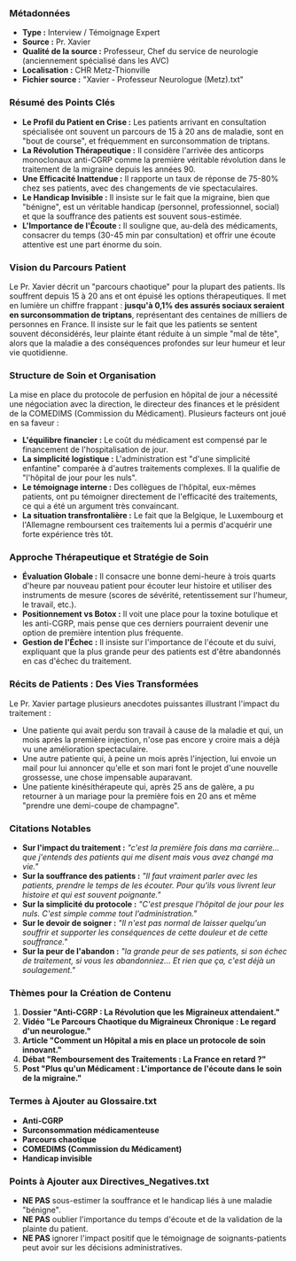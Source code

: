 ### Métadonnées

- **Type :** Interview / Témoignage Expert
- **Source :** Pr. Xavier
- **Qualité de la source :** Professeur, Chef du service de neurologie (anciennement spécialisé dans les AVC)
- **Localisation :** CHR Metz-Thionville
- **Fichier source :** "Xavier - Professeur Neurologue (Metz).txt"

### Résumé des Points Clés

- **Le Profil du Patient en Crise :** Les patients arrivant en consultation spécialisée ont souvent un parcours de 15 à 20 ans de maladie, sont en "bout de course", et fréquemment en surconsommation de triptans.
- **La Révolution Thérapeutique :** Il considère l'arrivée des anticorps monoclonaux anti-CGRP comme la première véritable révolution dans le traitement de la migraine depuis les années 90.
- **Une Efficacité Inattendue :** Il rapporte un taux de réponse de 75-80% chez ses patients, avec des changements de vie spectaculaires.
- **Le Handicap Invisible :** Il insiste sur le fait que la migraine, bien que "bénigne", est un véritable handicap (personnel, professionnel, social) et que la souffrance des patients est souvent sous-estimée.
- **L'Importance de l'Écoute :** Il souligne que, au-delà des médicaments, consacrer du temps (30-45 min par consultation) et offrir une écoute attentive est une part énorme du soin.

### Vision du Parcours Patient

Le Pr. Xavier décrit un "parcours chaotique" pour la plupart des patients. Ils souffrent depuis 15 à 20 ans et ont épuisé les options thérapeutiques. Il met en lumière un chiffre frappant : **jusqu'à 0,1% des assurés sociaux seraient en surconsommation de triptans**, représentant des centaines de milliers de personnes en France. Il insiste sur le fait que les patients se sentent souvent déconsidérés, leur plainte étant réduite à un simple "mal de tête", alors que la maladie a des conséquences profondes sur leur humeur et leur vie quotidienne.

### Structure de Soin et Organisation

La mise en place du protocole de perfusion en hôpital de jour a nécessité une négociation avec la direction, le directeur des finances et le président de la COMEDIMS (Commission du Médicament). Plusieurs facteurs ont joué en sa faveur :

- **L'équilibre financier :** Le coût du médicament est compensé par le financement de l'hospitalisation de jour.
- **La simplicité logistique :** L'administration est "d'une simplicité enfantine" comparée à d'autres traitements complexes. Il la qualifie de "l'hôpital de jour pour les nuls".
- **Le témoignage interne :** Des collègues de l'hôpital, eux-mêmes patients, ont pu témoigner directement de l'efficacité des traitements, ce qui a été un argument très convaincant.
- **La situation transfrontalière :** Le fait que la Belgique, le Luxembourg et l'Allemagne remboursent ces traitements lui a permis d'acquérir une forte expérience très tôt.

### Approche Thérapeutique et Stratégie de Soin

- **Évaluation Globale :** Il consacre une bonne demi-heure à trois quarts d'heure par nouveau patient pour écouter leur histoire et utiliser des instruments de mesure (scores de sévérité, retentissement sur l'humeur, le travail, etc.).
- **Positionnement vs Botox :** Il voit une place pour la toxine botulique et les anti-CGRP, mais pense que ces derniers pourraient devenir une option de première intention plus fréquente.
- **Gestion de l'Échec :** Il insiste sur l'importance de l'écoute et du suivi, expliquant que la plus grande peur des patients est d'être abandonnés en cas d'échec du traitement.

### Récits de Patients : Des Vies Transformées

Le Pr. Xavier partage plusieurs anecdotes puissantes illustrant l'impact du traitement :

- Une patiente qui avait perdu son travail à cause de la maladie et qui, un mois après la première injection, n'ose pas encore y croire mais a déjà vu une amélioration spectaculaire.
- Une autre patiente qui, à peine un mois après l'injection, lui envoie un mail pour lui annoncer qu'elle et son mari font le projet d'une nouvelle grossesse, une chose impensable auparavant.
- Une patiente kinésithérapeute qui, après 25 ans de galère, a pu retourner à un mariage pour la première fois en 20 ans et même "prendre une demi-coupe de champagne".

### Citations Notables

- **Sur l'impact du traitement :** _"c'est la première fois dans ma carrière... que j'entends des patients qui me disent mais vous avez changé ma vie."_
- **Sur la souffrance des patients :** _"Il faut vraiment parler avec les patients, prendre le temps de les écouter. Pour qu'ils vous livrent leur histoire et qui est souvent poignante."_
- **Sur la simplicité du protocole :** _"C'est presque l'hôpital de jour pour les nuls. C'est simple comme tout l'administration."_
- **Sur le devoir de soigner :** _"Il n'est pas normal de laisser quelqu'un souffrir et supporter les conséquences de cette douleur et de cette souffrance."_
- **Sur la peur de l'abandon :** _"la grande peur de ses patients, si son échec de traitement, si vous les abandonniez... Et rien que ça, c'est déjà un soulagement."_

### Thèmes pour la Création de Contenu

1. **Dossier "Anti-CGRP : La Révolution que les Migraineux attendaient."**
2. **Vidéo "Le Parcours Chaotique du Migraineux Chronique : Le regard d'un neurologue."**
3. **Article "Comment un Hôpital a mis en place un protocole de soin innovant."**
4. **Débat "Remboursement des Traitements : La France en retard ?"**
5. **Post "Plus qu'un Médicament : L'importance de l'écoute dans le soin de la migraine."**

### Termes à Ajouter au Glossaire.txt

- **Anti-CGRP**
- **Surconsommation médicamenteuse**
- **Parcours chaotique**
- **COMEDIMS (Commission du Médicament)**
- **Handicap invisible**

### Points à Ajouter aux Directives_Negatives.txt

- **NE PAS** sous-estimer la souffrance et le handicap liés à une maladie "bénigne".
- **NE PAS** oublier l'importance du temps d'écoute et de la validation de la plainte du patient.
- **NE PAS** ignorer l'impact positif que le témoignage de soignants-patients peut avoir sur les décisions administratives.